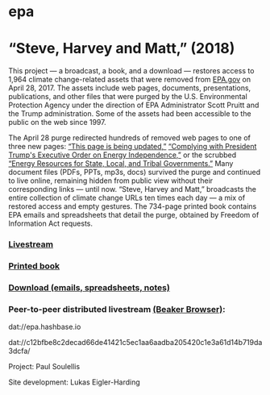 # epa
# “Steve, Harvey and Matt,” (2018)

This project — a broadcast, a book, and a download — restores access to 1,964 climate change-related assets that were removed from [EPA.gov](http://www.epa.gov) on April 28, 2017. The assets include web pages, documents, presentations, publications, and other files that were purged by the U.S. Environmental Protection Agency under the direction of EPA Administrator Scott Pruitt and the Trump administration. Some of the assets had been accessible to the public on the web since 1997. 

The April 28 purge redirected hundreds of removed web pages to one of three new pages: [“This page is being updated,”](https://www.epa.gov/sites/production/files/signpost/cc.html) [“Complying with President Trump's Executive Order on Energy Independence,”](https://www.epa.gov/energy-independence) or the scrubbed [“Energy Resources for State, Local, and Tribal Governments.”](https://www.epa.gov/statelocalenergy#) Many document files (PDFs, PPTs, mp3s, docs) survived the purge and continued to live online, remaining hidden from public view without their corresponding links — until now. “Steve, Harvey and Matt,” broadcasts the entire collection of climate change URLs ten times each day — a mix of restored access and empty gestures. The 734-page printed book contains EPA emails and spreadsheets that detail the purge, obtained by Freedom of Information Act requests.

### [Livestream](http://epa.archive.work)

### [Printed book](http://www.lulu.com/shop/paul-soulellis/steve-harvey-and-matt/paperback/product-23572374.html)

### [Download (emails, spreadsheets, notes)](https://www.dropbox.com/s/0cf90u80drwiolh/Thank%20you%20for%20your%20assistance%20in%20this%20time-sensitive%20matter.zip?dl=0) 

### Peer-to-peer distributed livestream [(Beaker Browser)](https://beakerbrowser.com/): 

dat://epa.hashbase.io 

dat://c12bfbe8c2decad66de41421c5ec1aa6aadba205420c1e3a61d14b719da3dcfa/

Project: Paul Soulellis

Site development: Lukas Eigler-Harding
